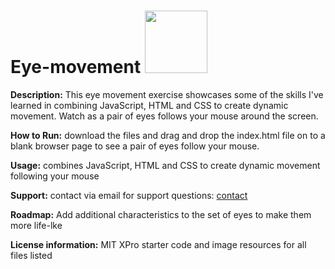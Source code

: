 # Eye-movement    <img src="PacMan1.png" width=100px>
  
**Description:** This eye movement exercise showcases some of the skills I've learned in combining JavaScript, HTML and CSS to create dynamic movement. Watch as a pair of eyes follows your mouse around the screen. 

**How to Run:** download the files and drag and drop the index.html file on to a blank browser page to see a pair of eyes follow your mouse.

**Usage:** combines JavaScript, HTML and CSS to create dynamic movement following your mouse

**Support:** contact via email for support questions: <a href="mailto:rkotzin@gmail.com">contact</a>

**Roadmap:** Add additional characteristics to the set of eyes to make them more life-lke 

**License information:** MIT XPro starter code and image resources for all files listed

